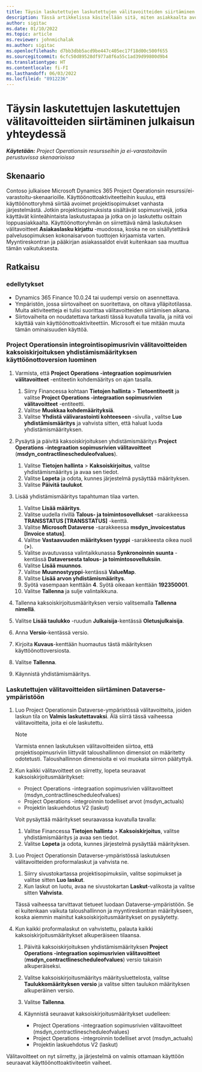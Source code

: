 ```yaml
---
title: Täysin laskutettujen laskutettujen välitavoitteiden siirtäminen julkaisun yhteydessä
description: Tässä artikkelissa käsitellään sitä, miten asiakkaalta avoimista projektisopimuksista laskutetut kiinteähintaisten laskutuksen välitavoitteet siirretään ennen julkaisupäivää.
author: sigitac
ms.date: 01/10/2022
ms.topic: article
ms.reviewer: johnmichalak
ms.author: sigitac
ms.openlocfilehash: d7bb3dbb5acd9be447c405ec17f18d00c500f655
ms.sourcegitcommit: 6cfc50d89528df977a8f6a55c1ad39d99800d9b4
ms.translationtype: HT
ms.contentlocale: fi-FI
ms.lasthandoff: 06/03/2022
ms.locfileid: "8912236"
---
```

# <a name="migrate-fully-invoiced-billing-milestones-at-cutover"></a>Täysin laskutettujen laskutettujen välitavoitteiden siirtäminen julkaisun yhteydessä

_**Käytetään:** Project Operationsin resursseihin ja ei-varastoitaviin perustuvissa skenaarioissa_

## <a name="scenario"></a>Skenaario

Contoso julkaisee Microsoft Dynamics 365 Project Operationsin resurssi/ei-varastoitu-skenaarioille. Käyttöönottoaktiviteetteihin kuuluu, että käyttöönottoryhmä siirtää avoimet projektisopimukset vanhasta järjestelmästä. Jotkin projektisopimuksista sisältävät sopimusrivejä, jotka käyttävät kiinteähintaista laskutustapaa ja jotka on jo laskutettu osittain loppuasiakkaalta. Käyttöönottoryhmän on siirrettävä nämä laskutuksen välitavoitteet **Asiakaslasku kirjattu** -muodossa, koska ne on sisällytettävä palvelusopimuksen kokonaisarvoon tuottojen kirjaamista varten. Myyntireskontran ja pääkirjan asiakassaldot eivät kuitenkaan saa muuttua tämän vaikutuksesta.

## <a name="solution"></a>Ratkaisu

### <a name="prerequisites"></a>edellytykset

- Dynamics 365 Finance 10.0.24 tai uudempi versio on asennettava.
- Ympäristön, jossa siirtovaiheet on suoritettava, on oltava ylläpitotilassa. Muita aktiviteetteja ei tulisi suorittaa välitavoitteiden siirtämisen aikana.
- Siirtovaiheita on noudatettava tarkasti tässä kuvatulla tavalla, ja niitä voi käyttää vain käyttöönottoaktiviteettiin. Microsoft ei tue mitään muuta tämän ominaisuuden käyttöä.

### <a name="create-a-cutover-version-of-the-project-operations-integration-contract-line-milestones-dual-write-map"></a>Project Operationsin integrointisopimusrivin välitavoitteiden kaksoiskirjoituksen yhdistämismäärityksen käyttöönottoversion luominen 

1. Varmista, että **Project Operations -integraation sopimusrivien välitavoitteet** -entiteetin kohdemääritys on ajan tasalla. 

    1. Siirry Financessa kohtaan **Tietojen hallinta** \> **Tietoentiteetit** ja valitse **Project Operations -integraation sopimusrivien välitavoitteet** -entiteetti. 
    2. Valitse **Muokkaa kohdemäärityksiä**. 
    3. Valitse **Yhdistä välivarastointi kohteeseen** -sivulla , valitse **Luo yhdistämismääritys** ja vahvista sitten, että haluat luoda yhdistämismäärityksen.

2. Pysäytä ja päivitä kaksoiskirjoituksen yhdistämismääritys **Project Operations -integraation sopimusrivien välitavoitteet** (**msdyn\_contractlinescheduleofvalues**). 

    1. Valitse **Tietojen hallinta** \> **Kaksoiskirjoitus**, valitse yhdistämismääritys ja avaa sen tiedot. 
    2. Valitse **Lopeta** ja odota, kunnes järjestelmä pysäyttää määrityksen. 
    3. Valitse **Päivitä taulukot**.

3. Lisää yhdistämismääritys tapahtuman tilaa varten.

    1. Valitse **Lisää määritys**.
    2. Valitse uudella rivillä **Talous- ja toimintosovellukset** -sarakkeessa **TRANSSTATUS \[TRANSSTATUS\]** -kenttä.
    3. Valitse **Microsoft Dataverse** -sarakkeessa **msdyn\_invoicestatus \[Invoice status\]**.
    4. Valitse **Vastaavuuden määrityksen tyyppi** -sarakkeesta oikea nuoli (**\>**).
    5. Valitse avautuvassa valintaikkunassa **Synkronoinnin suunta** - kentässä **Dataversesta talous- ja toimintosovelluksiin**.
    6. Valitse **Lisää muunnos**.
    7. Valitse **Muunnostyyppi**-kentässä **ValueMap**.
    8. Valitse **Lisää arvon yhdistämismääritys**.
    9. Syötä vasempaan kenttään **4**. Syötä oikeaan kenttään **192350001**. 
    10. Valitse **Tallenna** ja sulje valintaikkuna.

4. Tallenna kaksoiskirjoitusmäärityksen versio valitsemalla **Tallenna nimellä**. 
5. Valitse **Lisää taulukko** -ruudun **Julkaisija**-kentässä **Oletusjulkaisija**.
6. Anna **Versio**-kentässä versio.
7. Kirjoita **Kuvaus**-kenttään huomautus tästä määrityksen käyttöönottoversiosta. 
8. Valitse **Tallenna**.
9. Käynnistä yhdistämismääritys.

### <a name="migrate-invoiced-milestones-to-the-dataverse-environment"></a>Laskutettujen välitavoitteiden siirtäminen Dataverse-ympäristöön

1. Luo Project Operationsin Dataverse-ympäristössä välitavoitteita, joiden laskun tila on **Valmis laskutettavaksi**. Älä siirrä tässä vaiheessa välitavoitteita, joita ei ole laskutettu.

    > [!NOTE]
    > Varmista ennen laskutuksen välitavoitteiden siirtoa, että projektisopimusriviin liittyvät taloushallinnon dimensiot on määritetty odotetusti. Taloushallinnon dimensioita ei voi muokata siirron päätyttyä.

2. Kun kaikki välitavoitteet on siirretty, lopeta seuraavat kaksoiskirjoitusmääritykset:

    - Project Operations -integraation sopimusrivien välitavoitteet (msdyn\_contractlinescheduleofvalues)
    - Project Operations -integroinnin todelliset arvot (msdyn\_actuals)
    - Projektin laskuehdotus V2 (laskut)

    Voit pysäyttää määritykset seuraavassa kuvatulla tavalla:

    1. Valitse Financessa **Tietojen hallinta** \> **Kaksoiskirjoitus**, valitse yhdistämismääritys ja avaa sen tiedot.
    2. Valitse **Lopeta** ja odota, kunnes järjestelmä pysäyttää määrityksen.

3. Luo Project Operationsin Dataverse-ympäristössä laskutuksen välitavoitteiden proformalaskut ja vahvista ne. 

    1. Siirry sivustokartassa projektisopimuksiin, valitse sopimukset ja valitse sitten **Luo laskut**.
    2. Kun laskut on luotu, avaa ne sivustokartan **Laskut**-valikosta ja valitse sitten **Vahvista**.

    Tässä vaiheessa tarvittavat tietueet luodaan Dataverse-ympäristöön. Se ei kuitenkaan vaikuta taloushallinnon ja myyntireskontran määritykseen, koska aiemmin mainitut kaksoiskirjoitusmääritykset on pysäytetty.

4. Kun kaikki proformalaskut on vahvistettu, palauta kaikki kaksoiskirjoitusmääritykset alkuperäiseen tilaansa.

    1. Päivitä kaksoiskirjoituksen yhdistämismäärityksen **Project Operations -integraation sopimusrivien välitavoitteet** (**msdyn\_contractlinescheduleofvalues**) versio takaisin alkuperäiseksi. 
    2. Valitse kaksoiskirjoitusmääritys määritysluettelosta, valitse **Taulukkomäärityksen versio** ja valitse sitten taulukon määrityksen alkuperäinen versio.
    3. Valitse **Tallenna**.
    4. Käynnistä seuraavat kaksoiskirjoitusmääritykset uudelleen:

        - Project Operations -integraation sopimusrivien välitavoitteet (msdyn\_contractlinescheduleofvalues)
        - Project Operations -integroinnin todelliset arvot (msdyn\_actuals)
        - Projektin laskuehdotus V2 (laskut)

Välitavoitteet on nyt siirretty, ja järjestelmä on valmis ottamaan käyttöön seuraavat käyttöönottoaktiviteetin vaiheet.
